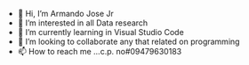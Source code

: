 - 👋 Hi, I’m Armando Jose Jr
- 👀 I’m interested in all Data research
- 🌱 I’m currently learning in Visual Studio Code
- 💞️ I’m looking to collaborate any that related on programming
- 📫 How to reach me ...c.p. no#09479630183

<!---
Armnd970/Armnd970 is a ✨ special ✨ repository because its `README.md` (this file) appears on your GitHub profile.
You can click the Preview link to take a look at your changes.
--->
